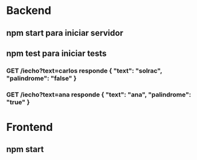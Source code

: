 # Backend
## npm start para iniciar servidor
## npm test para iniciar tests

### GET  /iecho?text=carlos   responde { "text": "solrac", "palindrome": "false" }
### GET  /iecho?text=ana   responde { "text": "ana", "palindrome": "true" }

# Frontend
## npm start

